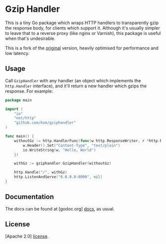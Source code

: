 Gzip Handler
============

This is a tiny Go package which wraps HTTP handlers to transparently gzip the
response body, for clients which support it. Although it's usually simpler to
leave that to a reverse proxy (like nginx or Varnish), this package is useful
when that's undesirable.

This is a fork of the [original][nytimes] version, heavily optimised for
performance and low latency.

[nytimes]: https://github.com/NYTimes/gziphandler

## Usage

Call `GzipHandler` with any handler (an object which implements the
`http.Handler` interface), and it'll return a new handler which gzips the
response. For example:

```go
package main

import (
	"io"
	"net/http"
	"github.com/bsm/gziphandler"
)

func main() {
	withoutGz := http.HandlerFunc(func(w http.ResponseWriter, r *http.Request) {
		w.Header().Set("Content-Type", "text/plain")
		io.WriteString(w, "Hello, World")
	})

	withGz := gziphandler.GzipHandler(withoutGz)

	http.Handle("/", withGz)
	http.ListenAndServe("0.0.0.0:8000", nil)
}
```


## Documentation

The docs can be found at [godoc.org] [docs], as usual.


## License

[Apache 2.0] [license].




[docs]:     https://godoc.org/github.com/bsm/gziphandler
[license]:  https://github.com/bsm/gziphandler/blob/master/LICENSE.md
